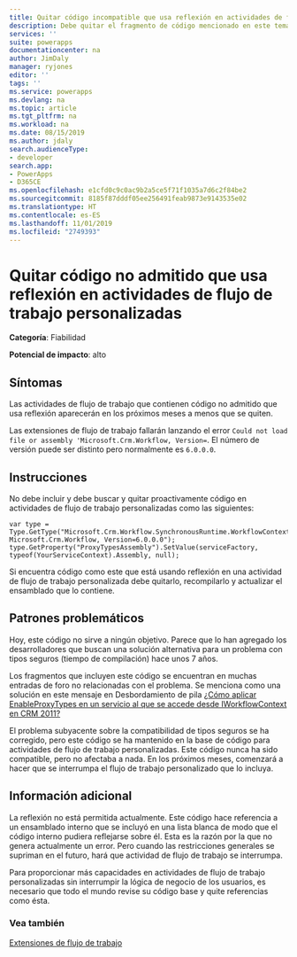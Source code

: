 ```yaml
---
title: Quitar código incompatible que usa reflexión en actividades de flujo de trabajo personalizadas | MicrosoftDocs
description: Debe quitar el fragmento de código mencionado en este tema si lo encuentra en actividades de flujo de trabajo personalizadas
services: ''
suite: powerapps
documentationcenter: na
author: JimDaly
manager: ryjones
editor: ''
tags: ''
ms.service: powerapps
ms.devlang: na
ms.topic: article
ms.tgt_pltfrm: na
ms.workload: na
ms.date: 08/15/2019
ms.author: jdaly
search.audienceType:
- developer
search.app:
- PowerApps
- D365CE
ms.openlocfilehash: e1cfd0c9c0ac9b2a5ce5f71f1035a7d6c2f84be2
ms.sourcegitcommit: 8185f87dddf05ee256491feab9873e9143535e02
ms.translationtype: HT
ms.contentlocale: es-ES
ms.lasthandoff: 11/01/2019
ms.locfileid: "2749393"
---
```

# <a name="remove-unsupported-code-that-uses-reflection-in-custom-workflow-activities"></a>Quitar código no admitido que usa reflexión en actividades de flujo de trabajo personalizadas

**Categoría**: Fiabilidad

**Potencial de impacto**: alto

<a name='symptoms'></a>

## <a name="symptoms"></a>Síntomas

Las actividades de flujo de trabajo que contienen código no admitido que usa reflexión aparecerán en los próximos meses a menos que se quiten.

Las extensiones de flujo de trabajo fallarán lanzando el error `Could not load file or assembly 'Microsoft.Crm.Workflow, Version=`. El número de versión puede ser distinto pero normalmente es `6.0.0.0`.


<a name='guidance'></a>

## <a name="guidance"></a>Instrucciones

No debe incluir y debe buscar y quitar proactivamente código en actividades de flujo de trabajo personalizadas como las siguientes:

```
var type = Type.GetType("Microsoft.Crm.Workflow.SynchronousRuntime.WorkflowContext, Microsoft.Crm.Workflow, Version=6.0.0.0");
type.GetProperty("ProxyTypesAssembly").SetValue(serviceFactory, typeof(YourServiceContext).Assembly, null); 
```

Si encuentra código como este que está usando reflexión en una actividad de flujo de trabajo personalizada debe quitarlo, recompilarlo y actualizar el ensamblado que lo contiene.

<a name='problem'></a>

## <a name="problematic-patterns"></a>Patrones problemáticos

Hoy, este código no sirve a ningún objetivo. Parece que lo han agregado los desarrolladores que buscan una solución alternativa para un problema con tipos seguros (tiempo de compilación) hace unos 7 años. 

Los fragmentos que incluyen este código se encuentran en muchas entradas de foro no relacionadas con el problema. Se menciona como una solución en este mensaje en Desbordamiento de pila [¿Cómo aplicar EnableProxyTypes en un servicio al que se accede desde IWorkflowContext en CRM 2011?](https://stackoverflow.com/questions/9230117/how-to-enableproxytypes-on-a-service-accessed-from-the-iworkflowcontext-in-crm-2/45948206)

El problema subyacente sobre la compatibilidad de tipos seguros se ha corregido, pero este código se ha mantenido en la base de código para actividades de flujo de trabajo personalizadas. Este código nunca ha sido compatible, pero no afectaba a nada. En los próximos meses, comenzará a hacer que se interrumpa el flujo de trabajo personalizado que lo incluya.


<a name='additional'></a>

## <a name="additional-information"></a>Información adicional

La reflexión no está permitida actualmente. Este código hace referencia a un ensamblado interno que se incluyó en una lista blanca de modo que el código interno pudiera reflejarse sobre él. Esta es la razón por la que no genera actualmente un error. Pero cuando las restricciones generales se supriman en el futuro, hará que actividad de flujo de trabajo se interrumpa.

Para proporcionar más capacidades en actividades de flujo de trabajo personalizadas sin interrumpir la lógica de negocio de los usuarios, es necesario que todo el mundo revise su código base y quite referencias como ésta.

<a name='seealso'></a>

### <a name="see-also"></a>Vea también

[Extensiones de flujo de trabajo](../../workflow/workflow-extensions.md)
